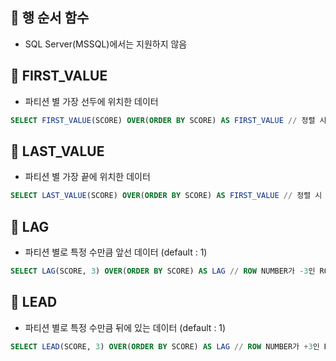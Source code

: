 ## 🌈 행 순서 함수

- SQL Server(MSSQL)에서는 지원하지 않음

## 🌈 FIRST_VALUE

- 파티션 별 가장 선두에 위치한 데이터

```sql
SELECT FIRST_VALUE(SCORE) OVER(ORDER BY SCORE) AS FIRST_VALUE // 정렬 시 가장 첫번째 SCORE
```

## 🌈 LAST_VALUE

- 파티션 별 가장 끝에 위치한 데이터

```sql
SELECT LAST_VALUE(SCORE) OVER(ORDER BY SCORE) AS FIRST_VALUE // 정렬 시 가장 마지막 SCORE
```

## 🌈 LAG

- 파티션 별로 특정 수만큼 앞선 데이터 (default : 1)

```sql
SELECT LAG(SCORE, 3) OVER(ORDER BY SCORE) AS LAG // ROW NUMBER가 -3인 ROW의 SCORE
```

## 🌈 LEAD

- 파티션 별로 특정 수만큼 뒤에 있는 데이터 (default : 1)

```sql
SELECT LEAD(SCORE, 3) OVER(ORDER BY SCORE) AS LAG // ROW NUMBER가 +3인 ROW의 SCORE
```
